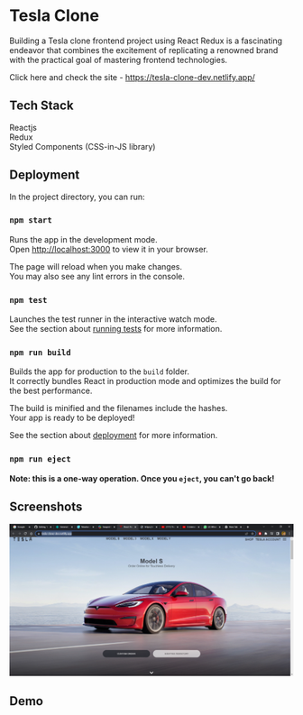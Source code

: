 
# Tesla Clone

Building a Tesla clone frontend project using React Redux is a fascinating endeavor that combines the excitement of replicating a renowned brand with the practical goal of mastering frontend technologies. 

Click here and check the site - https://tesla-clone-dev.netlify.app/

## Tech Stack

Reactjs  
Redux  
Styled Components (CSS-in-JS library)


## Deployment

In the project directory, you can run:

### `npm start`

Runs the app in the development mode.\
Open [http://localhost:3000](http://localhost:3000) to view it in your browser.

The page will reload when you make changes.\
You may also see any lint errors in the console.

### `npm test`

Launches the test runner in the interactive watch mode.\
See the section about [running tests](https://facebook.github.io/create-react-app/docs/running-tests) for more information.

### `npm run build`

Builds the app for production to the `build` folder.\
It correctly bundles React in production mode and optimizes the build for the best performance.

The build is minified and the filenames include the hashes.\
Your app is ready to be deployed!

See the section about [deployment](https://facebook.github.io/create-react-app/docs/deployment) for more information.

### `npm run eject`

**Note: this is a one-way operation. Once you `eject`, you can't go back!**

## Screenshots

![App Screenshot](https://raw.githubusercontent.com/samriddhipuranik/Tesla_clone/main/(171)%20The%20Brain%20of%20Node%20JS%20_%20Backend%20Interview%20Series%20-%20YouTube%20-%20Google%20Chrome%205_23_2023%208_03_37%20PM.png)

## Demo

